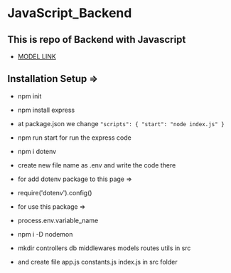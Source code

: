 # JavaScript_Backend

## This is repo of Backend with Javascript

- [MODEL LINK](https://app.eraser.io/workspace/YtPqZ1VogxGy1jzIDkzj)

## Installation Setup =>

- npm init
- npm install express
- at package.json we change 
`` "scripts": {
    "start": "node index.js"
} ``

- npm run start for run the express code

- npm i dotenv

- create new file name as .env and write the code there

- for add dotenv package to this page =>

-  require('dotenv').config()

- for use this package =>

- process.env.variable_name

- npm i -D nodemon

-  mkdir controllers db middlewares models routes utils in src
-  and create file app.js constants.js  index.js in src folder
